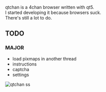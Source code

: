 qtchan is a 4chan browser written with qt5.\
I started developing it because browsers suck.\
There's still a lot to do.
## TODO
### MAJOR
* load pixmaps in another thread
* instructions
* captcha
* settings

![qtchan ss](https://i.abcdn.co/qtchan.png)
